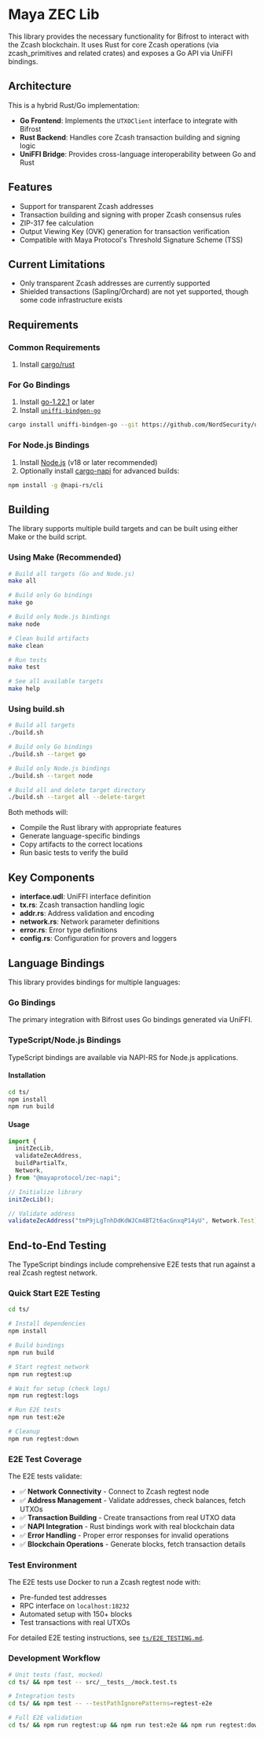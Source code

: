 # Maya ZEC Lib

This library provides the necessary functionality for Bifrost to interact with the Zcash blockchain. It uses Rust for core Zcash operations (via zcash_primitives and related crates) and exposes a Go API via UniFFI bindings.

## Architecture

This is a hybrid Rust/Go implementation:

- **Go Frontend**: Implements the `UTXOClient` interface to integrate with Bifrost
- **Rust Backend**: Handles core Zcash transaction building and signing logic
- **UniFFI Bridge**: Provides cross-language interoperability between Go and Rust

## Features

- Support for transparent Zcash addresses
- Transaction building and signing with proper Zcash consensus rules
- ZIP-317 fee calculation
- Output Viewing Key (OVK) generation for transaction verification
- Compatible with Maya Protocol's Threshold Signature Scheme (TSS)

## Current Limitations

- Only transparent Zcash addresses are currently supported
- Shielded transactions (Sapling/Orchard) are not yet supported, though some code infrastructure exists

## Requirements

### Common Requirements

1. Install [cargo/rust](https://doc.rust-lang.org/cargo/getting-started/installation.html)

### For Go Bindings

1. Install [go-1.22.1](https://go.dev/doc/manage-install) or later
2. Install [`uniffi-bindgen-go`](https://github.com/NordSecurity/uniffi-bindgen-go?tab=readme-ov-file#how-to-install)

```bash
cargo install uniffi-bindgen-go --git https://github.com/NordSecurity/uniffi-bindgen-go --tag v0.2.0+v0.25.0
```

### For Node.js Bindings

1. Install [Node.js](https://nodejs.org/) (v18 or later recommended)
2. Optionally install [cargo-napi](https://github.com/napi-rs/napi-rs) for advanced builds:

```bash
npm install -g @napi-rs/cli
```

## Building

The library supports multiple build targets and can be built using either Make or the build script.

### Using Make (Recommended)

```bash
# Build all targets (Go and Node.js)
make all

# Build only Go bindings
make go

# Build only Node.js bindings
make node

# Clean build artifacts
make clean

# Run tests
make test

# See all available targets
make help
```

### Using build.sh

```bash
# Build all targets
./build.sh

# Build only Go bindings
./build.sh --target go

# Build only Node.js bindings
./build.sh --target node

# Build all and delete target directory
./build.sh --target all --delete-target
```

Both methods will:

- Compile the Rust library with appropriate features
- Generate language-specific bindings
- Copy artifacts to the correct locations
- Run basic tests to verify the build

## Key Components

- **interface.udl**: UniFFI interface definition
- **tx.rs**: Zcash transaction handling logic
- **addr.rs**: Address validation and encoding
- **network.rs**: Network parameter definitions
- **error.rs**: Error type definitions
- **config.rs**: Configuration for provers and loggers

## Language Bindings

This library provides bindings for multiple languages:

### Go Bindings

The primary integration with Bifrost uses Go bindings generated via UniFFI.

### TypeScript/Node.js Bindings

TypeScript bindings are available via NAPI-RS for Node.js applications.

#### Installation

```bash
cd ts/
npm install
npm run build
```

#### Usage

```typescript
import {
  initZecLib,
  validateZecAddress,
  buildPartialTx,
  Network,
} from "@mayaprotocol/zec-napi";

// Initialize library
initZecLib();

// Validate address
validateZecAddress("tmP9jLgTnhDdKdWJCm4BT2t6acGnxqP14yU", Network.Test);
```

## End-to-End Testing

The TypeScript bindings include comprehensive E2E tests that run against a real Zcash regtest network.

### Quick Start E2E Testing

```bash
cd ts/

# Install dependencies
npm install

# Build bindings
npm run build

# Start regtest network
npm run regtest:up

# Wait for setup (check logs)
npm run regtest:logs

# Run E2E tests
npm run test:e2e

# Cleanup
npm run regtest:down
```

### E2E Test Coverage

The E2E tests validate:

- ✅ **Network Connectivity** - Connect to Zcash regtest node
- ✅ **Address Management** - Validate addresses, check balances, fetch UTXOs
- ✅ **Transaction Building** - Create transactions from real UTXO data
- ✅ **NAPI Integration** - Rust bindings work with real blockchain data
- ✅ **Error Handling** - Proper error responses for invalid operations
- ✅ **Blockchain Operations** - Generate blocks, fetch transaction details

### Test Environment

The E2E tests use Docker to run a Zcash regtest node with:

- Pre-funded test addresses
- RPC interface on `localhost:18232`
- Automated setup with 150+ blocks
- Test transactions with real UTXOs

For detailed E2E testing instructions, see [`ts/E2E_TESTING.md`](ts/E2E_TESTING.md).

### Development Workflow

```bash
# Unit tests (fast, mocked)
cd ts/ && npm test -- src/__tests__/mock.test.ts

# Integration tests
cd ts/ && npm test -- --testPathIgnorePatterns=regtest-e2e

# Full E2E validation
cd ts/ && npm run regtest:up && npm run test:e2e && npm run regtest:down
```
